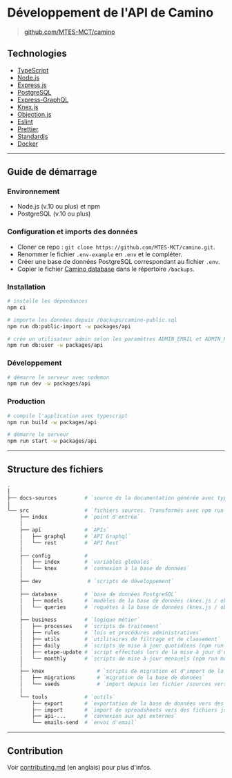 # Développement de l'API de Camino

> [github.com/MTES-MCT/camino](https://github.com/MTES-MCT/camino)

## Technologies

- [TypeScript](https://typescriptlang.org/)
- [Node.js](https://nodejs.org/)
- [Express.js](http://expressjs.com)
- [PostgreSQL](https://www.postgresql.org/)
- [Express-GraphQL](https://github.com/graphql/express-graphql)
- [Knex.js](https://knexjs.org/)
- [Objection.js](http://vincit.github.io/objection.js/)
- [Eslint](https://eslint.org/)
- [Prettier](https://prettier.io/)
- [Standardjs](https://standardjs.com/)
- [Docker](https://www.docker.com/)

---

## Guide de démarrage

### Environnement

- Node.js (v.10 ou plus) et npm
- PostgreSQL (v.10 ou plus)

### Configuration et imports des données

- Cloner ce repo : `git clone https://github.com/MTES-MCT/camino.git`.
- Renommer le fichier `.env-example` en `.env` et le compléter.
- Créer une base de données PostgreSQL correspondant au fichier `.env`.
- Copier le fichier [Camino database](https://github.com/MTES-MCT/camino-database/raw/master/camino-public.sql) dans le répertoire `/backups`.

### Installation

```bash
# installe les dépendances
npm ci

# importe les données depuis /backups/camino-public.sql
npm run db:public-import -w packages/api

# crée un utilisateur admin selon les paramètres ADMIN_EMAIL et ADMIN_PASSWORD du fichier .env
npm run db:user -w packages/api
```

### Développement

```bash
# démarre le serveur avec nodemon
npm run dev -w packages/api
```

### Production

```bash
# compile l'application avec typescript
npm run build -w packages/api

# démarre le serveur
npm run start -w packages/api
```

---

## Structure des fichiers

```bash
.
│
├── docs-sources         # `source de la documentation générée avec typeDoc`
│
└── src                  # `fichiers sources. Transformés avec npm run build.`
    ├── index            # `point d'entrée`
    │
    ├── api              # `APIs`
    │   ├── graphql      # `API Graphql`
    │   └── rest         # `API Rest`
    │
    ├── config           #
    │   ├── index        # `variables globales`
    │   └── knex         # `connexion à la base de données`
    │
    ├── dev               # `scripts de développement`
    │
    ├── database         # `base de données PostgreSQL`
    │   ├── models       # `modèles de la base de données (knex.js / objection.js)`
    │   └── queries      # `requêtes à la base de données (knex.js / objection.js)`
    │
    ├── business         # `logique métier`
    │   ├── processes    # `scripts de traitement`
    │   ├── rules        # `lois et procédures administratives`
    │   ├── utils        # `utilitaires de filtrage et de classement`
    │   ├── daily        # `scripts de mise à jour quotidiens (npm run daily)`
    │   ├── etape-update # `script effectués lors de la mise à jour d'une étape`
    │   └── monthly      # `scripts de mise à jour mensuels (npm run monthly)`
    │
    ├── knex                 # `scripts de migration et d'import de la base de données
    │   ├── migrations       # `migration de la base de données`
    │   └── seeds            # `import depuis les fichier /sources vers la base de données`
    │
    └── tools            # `outils`
        ├── export       # `exportation de la base de données vers des spreadsheets (npm run export)`
        ├── import       # `import de spreadsheets vers des fichiers json dans /sources (npm run import)`
        ├── api-...      # `connexion aux api externes`
        └── emails-send  # `envoi d'email`

```

---

## Contribution

Voir [contributing.md](https://github.com/MTES-MCT/camino/blob/master/contributing.md) (en anglais) pour plus d'infos.
